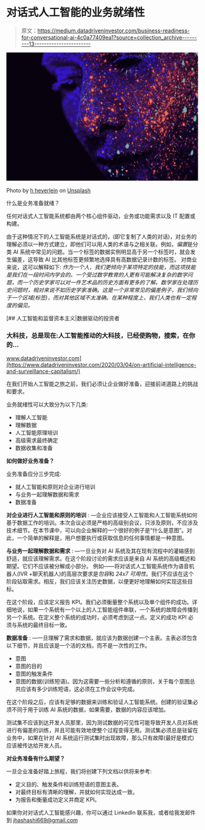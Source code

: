 # 对话式人工智能的业务就绪性

> 原文：<https://medium.datadriveninvestor.com/business-readiness-for-conversational-ai-4c0a77409ea1?source=collection_archive---------13----------------------->

![](img/471fac67245757cde9da1ccd203a56d3.png)

Photo by [h heyerlein](https://unsplash.com/@heyerlein?utm_source=medium&utm_medium=referral) on [Unsplash](https://unsplash.com?utm_source=medium&utm_medium=referral)

什么是业务准备就绪？

任何对话式人工智能系统都由两个核心组件驱动，业务或功能需求以及 IT 配置或构建。

由于这种情况下的人工智能系统是对话式的，(即它复制了人类的对话)，对业务的理解必须以一种方式建立，即他们可以用人类的术语与之相关联。例如，*偏置*是分类 AI 系统中常见的问题。当一个标签的数据实例明显高于另一个标签时，就会发生偏差，这导致 AI 比其他标签更频繁地选择具有高数据记录计数的标签。
对商业来说，这可以解释如下:
*作为一个人，我们更倾向于某项特定的技能，而这项技能是我们在一段时间内学会的。一个受过数学教育的人更有可能解决复杂的数学问题，而一个历史学家可以对一件艺术品的历史方面有更多的了解。数学家在处理历史问题时，相对来说不如历史学家准确。这是一个非常常见的偏差例子，我们倾向于一个区域(标签)，而对其他区域不太准确。在某种程度上，我们人类也有一定程度的偏见。*

[](https://www.datadriveninvestor.com/2020/03/04/on-artificial-intelligence-and-surveillance-capitalism/) [## 人工智能和监督资本主义|数据驱动的投资者

### 大科技，总是现在:人工智能推动的大科技，已经使购物，搜索，在你的…

www.datadriveninvestor.com](https://www.datadriveninvestor.com/2020/03/04/on-artificial-intelligence-and-surveillance-capitalism/) 

在我们开始人工智能之旅之前，我们必须让企业做好准备，迎接前进道路上的挑战和要求。

业务就绪性可以大致分为以下几类:

*   理解人工智能
*   理解数据
*   人工智能原理培训
*   高级需求最终确定
*   数据收集和准备

**如何做好业务准备？**

业务准备应分三步完成:

*   就人工智能和原则对企业进行培训
*   与业务一起理解数据和需求
*   数据准备

**对企业进行人工智能和原则的培训** : —企业应该接受人工智能和人工智能系统如何基于数据工作的培训。本次会议必须是严格的高级别会议，只涉及原则，不应涉及技术细节。在本节课中，可以向企业解释的一个很好的例子是“什么是意图”。对此，一个简单的解释是，用户想要执行或获取信息的任何事情都是一种意图。

**与业务一起理解数据和需求** : —一旦业务对 AI 系统及其在现有流程中的灌输感到舒适，就应该理解需求。在这个阶段讨论的需求应该是来自 AI 系统的高级概述和期望。它们不应该被分解成小部分。
例如——将对话式人工智能系统作为语音机器人(IVR +聊天机器人)的高层次要求是*包容*和 *24x7 可用性*。我们不应该在这个阶段钻取需求。相反，我们应该关注历史数据，以便更好地理解如何实现这些目标。

在这个阶段，应该定义报告 KPI。我们必须衡量整个系统以及单个组件的成功。详细地说，如果一个系统有一个以上的人工智能组件串联，一个系统的故障会传播到另一个系统。在定义整个系统的成功时，必须考虑到这一点。定义的成功 KPI 必须与系统的最终目标一致。

**数据准备** : —一旦理解了需求和数据，就应该为数据创建一个主表。主表必须包含以下细节，并且应该是一个活的文档，而不是一次性的工作。

*   意图
*   意图的目的
*   意图的触发条件
*   意图的数据(训练短语)。因为这需要一些分析和遵循的原则，关于每个意图总共应该有多少训练短语，这必须在工作会议中完成。

在这个阶段之后，应该有足够的数据来训练和验证人工智能系统。创建的验证集必须不同于用于训练 AI 系统的数据，如果需要，数据的内容应该增加。

测试集不应该到达开发人员那里，因为测试数据的可见性可能导致开发人员对系统进行有偏差的训练，并且可能有效地使整个过程变得无用。测试集必须总是驻留在业务中，如果在针对 AI 系统运行测试集时出现故障，那么只有故障(最好是模式)应该被传达给开发人员。

**对业务准备有什么期望？**

一旦企业准备好踏上旅程，我们将创建下列文档以供将来参考:

*   定义目的、触发条件和训练短语的意图主表。
*   对最终目标有清晰的理解，并就如何实现达成一致。
*   为报告和衡量成功定义并商定 KPI。

如果你对对话式人工智能感兴趣，你可以通过 LinkedIn 联系我，或者给我发邮件到 jhashashi669@gmail.com